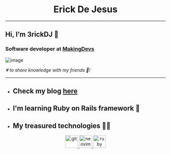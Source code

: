 <h1 align="center">Erick De Jesus</h1>

---

## Hi, I’m 3rickDJ 🐇

### Software developer at [MakingDevs](http://makingdevs.com)

![image](https://user-images.githubusercontent.com/94492584/199889814-3ce2d28d-82c4-4ecf-9954-766b4bf8422f.png)

_💗 to share knowledge with my friends 🤟!_

---


+ ## Check my blog [here](https://3rickdj.github.io/SupaDupaBlog/posts/)

<!-- [![Typing SVG](https://readme-typing-svg.demolab.com/?lines=Everyday+is+a+great+day+to+learn)](https://git.io/typing-svg) -->
<!-- [![Typing SVG](https://readme-typing-svg.demolab.com/?duration=5300&pause=20000&width=500&lines=It+always+seems+imposible+until+it's+done)](https://git.io/typing-svg) -->

+ ## I'm learning Ruby on Rails framework 🏅
+ ## My treasured technologies 🌟😎

<p align="center"> 
<a href="https://git-scm.com/" target="_blank" rel="noreferrer"> <img src="https://www.vectorlogo.zone/logos/git-scm/git-scm-icon.svg" alt="git" width="40" height="40"/> </a> 
<a href="https://neovim.io/" target="_blank" rel="noreferrer"> <img src="https://www.vectorlogo.zone/logos/neovimio/neovimio-icon.svg" alt="neovim" width="40" height="40"/> </a> 
<a href="https://www.ruby-lang.org/en/" target="_blank" rel="noreferrer"> <img src="https://www.vectorlogo.zone/logos/ruby-lang/ruby-lang-icon.svg" alt="ruby" width="40" height="40"/> </a>
</p>
<!---
3rickDJ/3rickDJ is a ✨ special ✨ repository because its `README.md` (this file) appears on your GitHub profile.
You can click the Preview link to take a look at your changes.
--->
